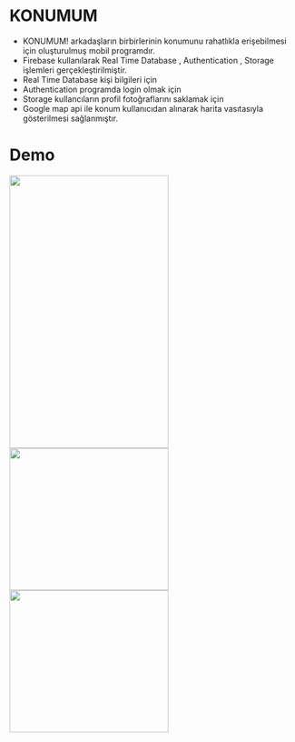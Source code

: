 # KONUMUM

- KONUMUM! arkadaşların birbirlerinin konumunu rahatlıkla erişebilmesi için oluşturulmuş mobil programdır.
- Firebase kullanılarak Real Time Database , Authentication , Storage işlemleri gerçekleştirilmiştir.
- Real Time Database kişi bilgileri için 
- Authentication programda login olmak için 
- Storage kullancıların profil fotoğraflarını saklamak için
- Google map api ile konum kullanıcıdan alınarak harita vasıtasıyla gösterilmesi sağlanmıştır.

# Demo

<img src="https://user-images.githubusercontent.com/34112198/73143122-551e8100-40a7-11ea-8439-a180e14bd974.jpeg" width="280" height="480"> <img src="https://user-images.githubusercontent.com/34112198/73143190-25bc4400-40a8-11ea-8c89-e8cea6cd4829.jpeg" width="280" height="250"> <img src="https://user-images.githubusercontent.com/34112198/73143196-340a6000-40a8-11ea-8385-d5acd48c2245.jpeg" width="280" height="250">




